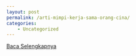 ```yaml
---
layout: post
permalink: /arti-mimpi-kerja-sama-orang-cina/
categories:
    - Uncategorized
---
```


[Baca Selengkapnya](/05)